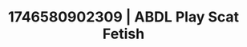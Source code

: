 ---
categories:
- AI-generated
- Deep intimacy
- Back arch
- Nighttime romance
- Soft bondage
- Dreamy pleasure
- ASMR
- Cosplay
image: /assets/images/1746580902309.jpg
layout: post
seo:
  description: Featured content with exclusive Scat Fetish, ABDL Play. HD images available.
  keywords: Scat Fetish, ABDL Play
  og_image: /assets/images/1746580902309.jpg
  schema_type: VisualArtwork
tags:
- '#1746580902309'
- ABDL Play
- Scat Fetish
title: 1746580902309 | ABDL Play Scat Fetish
---